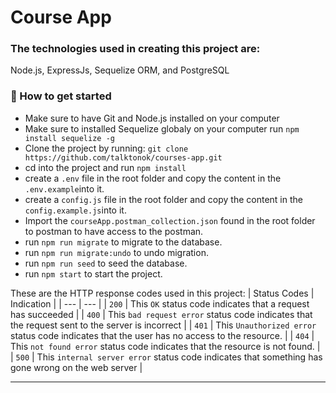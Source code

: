 # Course App

### The technologies used in creating this project are:
Node.js, ExpressJs, Sequelize ORM, and PostgreSQL

### :rocket: How to get started
- Make sure to have Git and Node.js installed on your computer
- Make sure to installed Sequelize globaly on your computer run `npm install sequelize -g`
- Clone the project by running: `git clone https://github.com/talktonok/courses-app.git`
- cd into the project and run `npm install`
- create a `.env` file in the root folder and copy the content in the `.env.example`into it.
- create a `config.js` file in the root folder and copy the content in the `config.example.js`into it.
- Import the `courseApp.postman_collection.json` found in the root folder to postman to have access to the postman.
- run `npm run migrate` to migrate to the database.
- run `npm run migrate:undo` to undo migration.
- run `npm run seed` to seed the database.
- run `npm start` to start the project.

 
These are the HTTP response codes used in this project:
| Status Codes | Indication                                                                                            |
|   ---        | ---                                                                                                   |
|  `200`       | This `OK` status code indicates that a request has succeeded                                          |
|  `400`       | This `bad request error` status code indicates that the request sent to the server is incorrect       |
|  `401`       | This `Unauthorized error` status code indicates that the user has no access to the resource.        |
|  `404`       | This `not found error` status code indicates that the resource is not found.        |
|  `500`       | This `internal server error` status code indicates that something has gone wrong on the web server           |



<hr>